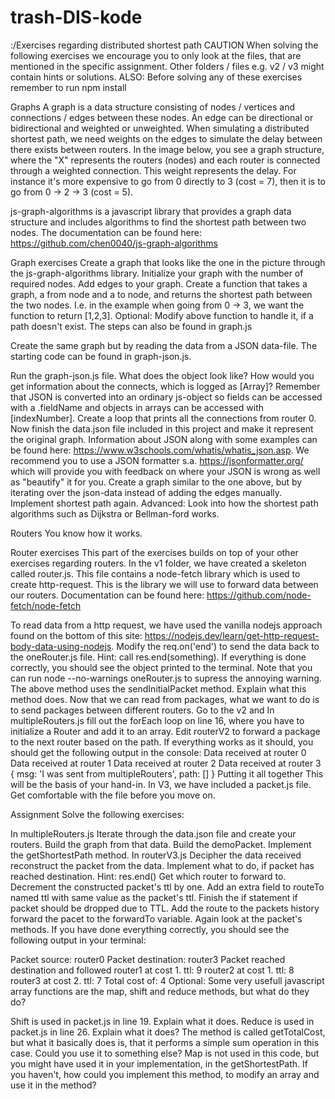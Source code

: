 # trash-DIS-kode
:/Exercises regarding distributed shortest path
CAUTION
When solving the following exercises we encourage you to only look at the files, that are mentioned in the specific assignment. Other folders / files e.g. v2 / v3 might contain hints or solutions. ALSO: Before solving any of these exercises remember to run npm install

Graphs
A graph is a data structure consisting of nodes / vertices and connections / edges between these nodes. An edge can be directional or bidirectional and weighted or unweighted. When simulating a distributed shortest path, we need weights on the edges to simulate the delay between there exists between routers. In the image below, you see a graph structure, where the "X" represents the routers (nodes) and each router is connected through a weighted connection. This weight represents the delay. For instance it's more expensive to go from 0 directly to 3 (cost = 7), then it is to go from 0 → 2 → 3 (cost = 5).



js-graph-algorithms is a javascript library that provides a graph data structure and includes algorithms to find the shortest path between two nodes. The documentation can be found here: https://github.com/chen0040/js-graph-algorithms

Graph exercises
Create a graph that looks like the one in the picture through the js-graph-algorithms library.
Initialize your graph with the number of required nodes.
Add edges to your graph.
Create a function that takes a graph, a from node and a to node, and returns the shortest path between the two nodes. I.e. in the example when going from 0 → 3, we want the function to return [1,2,3].
Optional: Modify above function to handle it, if a path doesn't exist.
The steps can also be found in graph.js

Create the same graph but by reading the data from a JSON data-file. The starting code can be found in graph-json.js.

Run the graph-json.js file. What does the object look like? How would you get information about the connects, which is logged as [Array]? Remember that JSON is converted into an ordinary js-object so fields can be accessed with a .fieldName and objects in arrays can be accessed with [indexNumber].
Create a loop that prints all the connections from router 0.
Now finish the data.json file included in this project and make it represent the original graph. Information about JSON along with some examples can be found here: https://www.w3schools.com/whatis/whatis_json.asp. We recommend you to use a JSON formatter s.a. https://jsonformatter.org/ which will provide you with feedback on where your JSON is wrong as well as "beautify" it for you.
Create a graph similar to the one above, but by iterating over the json-data instead of adding the edges manually.
Implement shortest path again.
Advanced: Look into how the shortest path algorithms such as Dijkstra or Bellman-ford works.

Routers
You know how it works.

Router exercises
This part of the exercises builds on top of your other exercises regarding routers. In the v1 folder, we have created a skeleton called router.js. This file contains a node-fetch library which is used to create http-request. This is the library we will use to forward data between our routers. Documentation can be found here: https://github.com/node-fetch/node-fetch

To read data from a http request, we have used the vanilla nodejs approach found on the bottom of this site: https://nodejs.dev/learn/get-http-request-body-data-using-nodejs. Modify the req.on('end') to send the data back to the oneRouter.js file. Hint: call res.end(something). If everything is done correctly, you should see the object printed to the terminal. Note that you can run node --no-warnings oneRouter.js to supress the annoying warning.
The above method uses the sendInitialPacket method. Explain what this method does.
Now that we can read from packages, what we want to do is to send packages between different routers. Go to the v2 and
In multipleRouters.js fill out the forEach loop on line 16, where you have to initialize a Router and add it to an array.
Edit routerV2 to forward a package to the next router based on the path.
If everything works as it should, you should get the following output in the console:
Data received at router 0
Data received at router 1
Data received at router 2
Data received at router 3
{ msg: 'I was sent from multipleRouters', path: [] }
Putting it all together
This will be the basis of your hand-in. In V3, we have included a packet.js file. Get comfortable with the file before you move on.

Assignment
Solve the following exercises:

In multipleRouters.js
Iterate through the data.json file and create your routers.
Build the graph from that data.
Build the demoPacket.
Implement the getShortestPath method.
In routerV3.js
Decipher the data received
reconstruct the packet from the data.
Implement what to do, if packet has reached destination. Hint: res.end()
Get which router to forward to.
Decrement the constructed packet's ttl by one.
Add an extra field to routeTo named ttl with same value as the packet's ttl.
Finish the if statement if packet should be dropped due to TTL.
Add the route to the packets history
forward the pacet to the forwardTo variable. Again look at the packet's methods.
If you have done everything correctly, you should see the following output in your terminal:

Packet source: router0
Packet destination: router3
Packet reached destination and followed 
        router1 at cost 1. ttl: 9
        router2 at cost 1. ttl: 8
        router3 at cost 2. ttl: 7
Total cost of: 4
Optional:
Some very usefull javascript array functions are the map, shift and reduce methods, but what do they do?

Shift is used in packet.js in line 19. Explain what it does.
Reduce is used in packet.js in line 26. Explain what it does? The method is called getTotalCost, but what it basically does is, that it performs a simple sum operation in this case. Could you use it to something else?
Map is not used in this code, but you might have used it in your implementation, in the getShortestPath. If you haven't, how could you implement this method, to modify an array and use it in the method?
